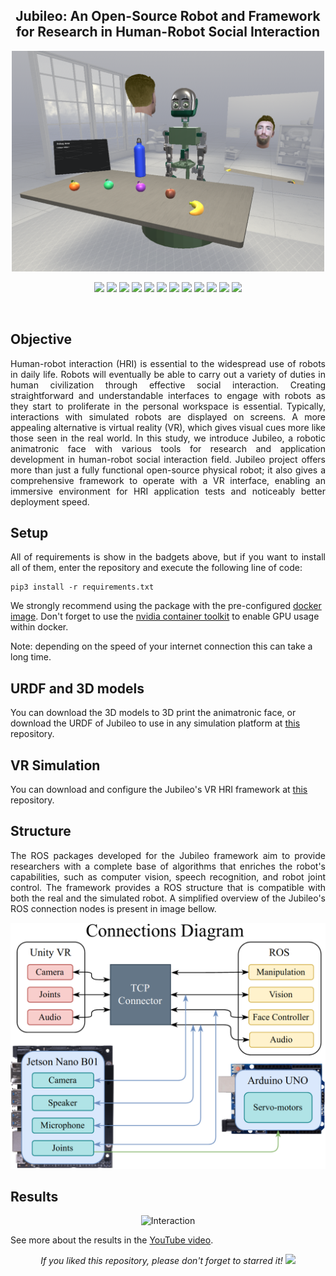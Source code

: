 <h2 align="center">Jubileo: An Open-Source Robot and Framework<br/>for Research in Human-Robot Social Interaction</h2>

<p align="center"> 
  <img src="media/vrEnvironment.png" alt="Diagram" width="500"/>
</p>

<p align="center">
  <img src="https://img.shields.io/badge/ROS-FoxyFitzroy-yellow"/>
  <img src="https://img.shields.io/badge/Numpy-blue"/>
  <img src="https://img.shields.io/badge/Imutils-blue"/>
  <img src="https://img.shields.io/badge/Matplotlib-blue"/>
  <img src="https://img.shields.io/badge/Opencv-blue"/>
  <img src="https://img.shields.io/badge/Dlib-blue"/>
  <img src="https://img.shields.io/badge/CV_bridge-blue"/>
  <img src="https://img.shields.io/badge/Face_recognition-blue"/>
  <img src="https://img.shields.io/badge/Bleedfacedetector-blue"/>
  <img src="https://img.shields.io/badge/Pickle-blue"/>
  <img src="https://img.shields.io/badge/Scipy-blue"/>
  <img src="https://img.shields.io/badge/Google_cloud-blue"/>
</p>
<br/>
 
## Objective
<p align="justify"> 
  <a>Human-robot interaction (HRI) is essential to the widespread use of robots in daily life. Robots will eventually be able to carry out a variety of duties in human civilization through effective social interaction. Creating straightforward and understandable interfaces to engage with robots as they start to proliferate in the personal workspace is essential. Typically, interactions with simulated robots are displayed on screens. A more appealing alternative is virtual reality (VR), which gives visual cues more like those seen in the real world. In this study, we introduce Jubileo, a robotic animatronic face with various tools for research and application development in human-robot social interaction field. Jubileo project offers more than just a fully functional open-source physical robot; it also gives a comprehensive framework to operate with a VR interface, enabling an immersive environment for HRI application tests and noticeably better deployment speed.</a>  
</p>
  

## Setup
<p align="justify"> 
 <a>All of requirements is show in the badgets above, but if you want to install all of them, enter the repository and execute the following line of code:</a>
</p>

```shell
pip3 install -r requirements.txt
```

We strongly recommend using the package with the pre-configured <a href="https://hub.docker.com/repository/docker/jajaguto/jubileo">docker image</a>. Don't forget to use the <a href="https://docs.nvidia.com/datacenter/cloud-native/container-toolkit/install-guide.html#docker">nvidia container toolkit</a>  to enable GPU usage within docker. 

Note: depending on the speed of your internet connection this can take a long time. 

## URDF and 3D models

You can download the 3D models to 3D print the animatronic face, or download the URDF of Jubileo to use in any simulation platform at <a href='https://github.com/JajaGuto/jubileo_models'>this</a> repository.

## VR Simulation

You can download and configure the Jubileo's VR HRI framework at <a href='https://github.com/JajaGuto/vr_hri_framework'>this</a> repository.

## Structure
<p align="justify"> 
The ROS packages developed for the Jubileo framework aim to provide researchers with a complete base of algorithms that enriches the robot's capabilities, such as computer vision, speech recognition, and robot joint control. The framework provides a ROS structure that is compatible with both the real and the simulated robot. A simplified overview of the Jubileo's ROS connection nodes is present in image bellow. 
</p>

<p align="center"> 
  <img src="media/diagram.png" alt="Diagram" width="800"/>
</p>

## Results

<p align="center"> 
  <img src="media/interaction.png" alt="Interaction" width="800"/>
</p>

See more about the results in the [YouTube video](https://youtu.be/JuxAU4nFGbk).

<p align="center"> 
  <i>If you liked this repository, please don't forget to starred it!</i>
  <img src="https://img.shields.io/github/stars/JajaGuto/jubileo?style=social"/>
</p>
